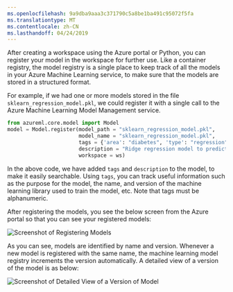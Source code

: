 ```yaml
---
ms.openlocfilehash: 9a9dba9aaa3c371790c5a8be1ba491c95072f5fa
ms.translationtype: MT
ms.contentlocale: zh-CN
ms.lasthandoff: 04/24/2019
---
```

After creating a workspace using the Azure portal or Python, you can register your model in the workspace for further use. Like a container registry, the model registry is a single place to keep track of all the models in your Azure Machine Learning service, to make sure that the models are stored in a structured format.

For example, if we had one or more models stored in the file `sklearn_regression_model.pkl`, we could register it with a single call to the Azure Machine Learning Model Management service.

```python
from azureml.core.model import Model
model = Model.register(model_path = "sklearn_regression_model.pkl",
                       model_name = "sklearn_regression_model.pkl",
                       tags = {'area': "diabetes", 'type': "regression"},
                       description = "Ridge regression model to predict diabetes",
                       workspace = ws)
```

In the above code, we have added `tags` and `description` to the model, to make it easily searchable. Using `tags`, you can track useful information such as the purpose for the model, the name, and version of the machine learning library used to train the model, etc. Note that tags must be alphanumeric.

After registering the models, you see the below screen from the Azure portal so that you can see your registered models:

![Screenshot of Registering Models](../media/5-register-models.png)

As you can see, models are identified by name and version. Whenever a new model is registered with the same name, the machine learning model registry increments the version automatically. A detailed view of a version of the model is as below:

![Screenshot of Detailed View of a Version of Model](../media/5-detailed-view-model.png)